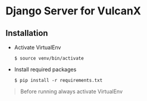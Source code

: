 # Django Server for VulcanX

## Installation
  * Activate VirtualEnv
    ```
    $ source venv/bin/activate
    ```

  * Install required packages
    ```
    $ pip install -r requirements.txt
    ```

> Before running always activate VirtualEnv
